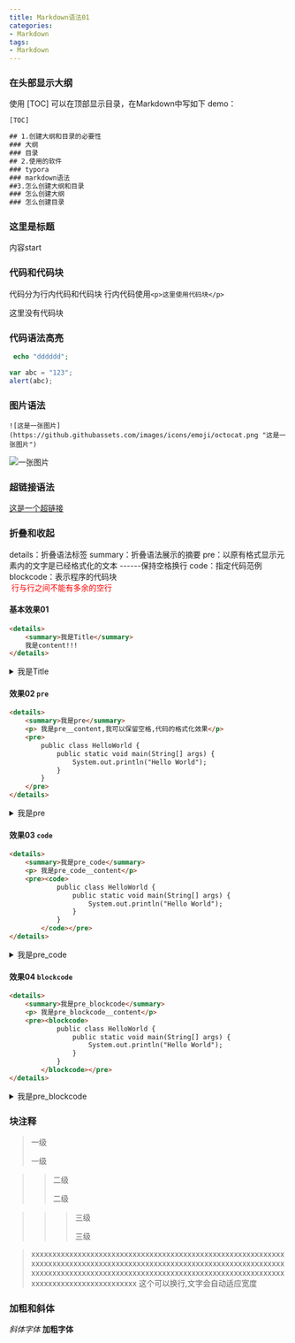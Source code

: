 ```yaml
---
title: Markdown语法01
categories: 
- Markdown
tags:
- Markdown
---
```

### 在头部显示大纲

使用 [TOC]  可以在顶部显示目录，在Markdown中写如下 demo：

```html
[TOC]

## 1.创建大纲和目录的必要性
### 大纲
### 目录
## 2.使用的软件
### typora
### markdown语法
##3.怎么创建大纲和目录
### 怎么创建大纲
### 怎么创建目录
```



### 这里是标题

内容start

### 代码和代码块

代码分为行内代码和代码块
行内代码使用`<p>这里使用代码块</p>`    <p>这里没有代码块</p>

### 代码语法高亮

``` php
 echo "dddddd";
```


``` javascript
var abc = "123";
alert(abc);

```

### 图片语法

```
![这是一张图片](https://github.githubassets.com/images/icons/emoji/octocat.png "这是一张图片")
```



![一张图片](https://github.githubassets.com/images/icons/emoji/octocat.png "图片")

### 超链接语法

 [这是一个超链接](https://github.com/ "这是一个超链接")

### 折叠和收起

details：折叠语法标签 
summary：折叠语法展示的摘要 
pre：以原有格式显示元素内的文字是已经格式化的文本  ------保持空格换行
code：指定代码范例
blockcode：表示程序的代码块       
<font color="#f00"> 行与行之间不能有多余的空行</font>


#### 基本效果01
```html
<details>
    <summary>我是Title</summary>    
    我是content!!!
</details>
```

<details>
    <summary>我是Title</summary>    
    我是content!!!
</details>

#### 效果02 `pre`

```html
<details>
    <summary>我是pre</summary>
    <p> 我是pre__content,我可以保留空格,代码的格式化效果</p>
    <pre>
        public class HelloWorld {
            public static void main(String[] args) {
                System.out.println("Hello World");
            }
        }
    </pre>
</details>
```

<details>
    <summary>我是pre</summary>
    <p> 我是pre__content</p>
    <pre>
        public class HelloWorld {
            public static void main(String[] args) {
                System.out.println("Hello World");
            }
        }
    </pre>
</details>

#### 效果03 `code`

```html
<details>
    <summary>我是pre_code</summary>
    <p> 我是pre_code__content</p>
    <pre><code>
            public class HelloWorld {
                public static void main(String[] args) {
                    System.out.println("Hello World");
                }
            }
        </code></pre>
</details>
```

<details>
    <summary>我是pre_code</summary>
    <p> 我是pre_code__content</p>
    <pre><code>
            public class HelloWorld {
                public static void main(String[] args) {
                    System.out.println("Hello World");
                }
            }
        </code></pre>
</details>

#### 效果04 `blockcode`

```html
<details>
    <summary>我是pre_blockcode</summary>
    <p> 我是pre_blockcode__content</p>
    <pre><blockcode>
            public class HelloWorld {
                public static void main(String[] args) {
                    System.out.println("Hello World");
                }
            }
        </blockcode></pre>
</details>
```

<details>
    <summary>我是pre_blockcode</summary>
    <p> 我是pre_blockcode__content</p>
    <pre><blockcode>
            public class HelloWorld {
                public static void main(String[] args) {
                    System.out.println("Hello World");
                }
            }
        </blockcode></pre>
</details>


### 块注释

> 一级
>
> 一级

> > 二级
> >
> > 二级

> > > 三级
> > >
> > > 三级



>xxxxxxxxxxxxxxxxxxxxxxxxxxxxxxxxxxxxxxxxxxxxxxxxxxxxxxxxxxxxxxxxxxxxxxxxxxxxxxxxxxxxxxxxxxxxxxxxxxxxxxxxxxxxxxxxxxxxxxxxxxxxxxxxxxxxxxxxxxxxxxxxxxxxxxxxxxxxxxxxxxxxxxxxxxxxxxxxxxxxxxxxxxxxxxxxxxxxxxxxxxxxx 这个可以换行,文字会自动适应宽度

### 加粗和斜体

*斜体字体*
**加粗字体**














